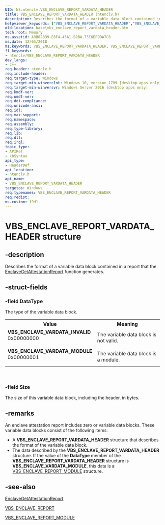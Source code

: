 ```yaml
---
UID: NS:ntenclv.VBS_ENCLAVE_REPORT_VARDATA_HEADER
title: VBS_ENCLAVE_REPORT_VARDATA_HEADER (ntenclv.h)
description: Describes the format of a variable data block contained in a report that the EnclaveGetAttestationReport function generates.helpviewer_keywords: ["VBS_ENCLAVE_REPORT_VARDATA_HEADER","VBS_ENCLAVE_REPORT_VARDATA_HEADER structure","VBS_ENCLAVE_VARDATA_INVALID","VBS_ENCLAVE_VARDATA_MODULE","base.vbs_enclave_report_vardata_header","ntenclv/VBS_ENCLAVE_REPORT_VARDATA_HEADER"]
old-location: base\vbs_enclave_report_vardata_header.htm
tech.root: Memory
ms.assetid: A0B02839-E8F4-45A1-B2BA-73E6EF9DA7C8
ms.date: 12/05/2018
ms.keywords: VBS_ENCLAVE_REPORT_VARDATA_HEADER, VBS_ENCLAVE_REPORT_VARDATA_HEADER structure, VBS_ENCLAVE_VARDATA_INVALID, VBS_ENCLAVE_VARDATA_MODULE, base.vbs_enclave_report_vardata_header, ntenclv/VBS_ENCLAVE_REPORT_VARDATA_HEADER
f1_keywords:
- ntenclv/VBS_ENCLAVE_REPORT_VARDATA_HEADER
dev_langs:
- c++
req.header: ntenclv.h
req.include-header: 
req.target-type: Windows
req.target-min-winverclnt: Windows 10, version 1709 [desktop apps only]
req.target-min-winversvr: Windows Server 2016 [desktop apps only]
req.kmdf-ver: 
req.umdf-ver: 
req.ddi-compliance: 
req.unicode-ansi: 
req.idl: 
req.max-support: 
req.namespace: 
req.assembly: 
req.type-library: 
req.lib: 
req.dll: 
req.irql: 
topic_type:
- APIRef
- kbSyntax
api_type:
- HeaderDef
api_location:
- ntenclv.h
api_name:
- VBS_ENCLAVE_REPORT_VARDATA_HEADER
targetos: Windows
req.typenames: VBS_ENCLAVE_REPORT_VARDATA_HEADER
req.redist: 
ms.custom: 19H1
---
```


# VBS_ENCLAVE_REPORT_VARDATA_HEADER structure


## -description


Describes the format of a variable data block contained in a report that the <a href="https://docs.microsoft.com/windows/desktop/api/winenclaveapi/nf-winenclaveapi-enclavegetattestationreport">EnclaveGetAttestationReport</a> function generates.


## -struct-fields




### -field DataType

The type of the variable data block.

<table>
<tr>
<th>Value</th>
<th>Meaning</th>
</tr>
<tr>
<td width="40%"><a id="VBS_ENCLAVE_VARDATA_INVALID"></a><a id="vbs_enclave_vardata_invalid"></a><dl>
<dt><b>VBS_ENCLAVE_VARDATA_INVALID</b></dt>
<dt>0x00000000</dt>
</dl>
</td>
<td width="60%">
The variable data block is not valid.

</td>
</tr>
<tr>
<td width="40%"><a id="VBS_ENCLAVE_VARDATA_MODULE"></a><a id="vbs_enclave_vardata_module"></a><dl>
<dt><b>VBS_ENCLAVE_VARDATA_MODULE</b></dt>
<dt>0x00000001</dt>
</dl>
</td>
<td width="60%">
The variable data block is a module.

</td>
</tr>
</table>
 


### -field Size

The size of this variable data block, including the header, in bytes.


## -remarks



An enclave attestation report includes zero or  variable data blocks. These variable data blocks consist of the following items:

<ul>
<li>A <b>VBS_ENCLAVE_REPORT_VARDATA_HEADER</b> structure that describes the format of the variable data block. </li>
<li>The data described by the <b>VBS_ENCLAVE_REPORT_VARDATA_HEADER</b> structure. If the value of the <b>DataType</b> member of the <b>VBS_ENCLAVE_REPORT_VARDATA_HEADER</b> structure is  <b>VBS_ENCLAVE_VARDATA_MODULE</b>, this data is a <a href="https://docs.microsoft.com/windows/desktop/api/ntenclv/ns-ntenclv-vbs_enclave_report_module">VBS_ENCLAVE_REPORT_MODULE</a> structure.</li>
</ul>



## -see-also




<a href="https://docs.microsoft.com/windows/desktop/api/winenclaveapi/nf-winenclaveapi-enclavegetattestationreport">EnclaveGetAttestationReport</a>



<a href="https://docs.microsoft.com/windows/desktop/api/ntenclv/ns-ntenclv-vbs_enclave_report">VBS_ENCLAVE_REPORT</a>



<a href="https://docs.microsoft.com/windows/desktop/api/ntenclv/ns-ntenclv-vbs_enclave_report_module">VBS_ENCLAVE_REPORT_MODULE</a>
 

 

